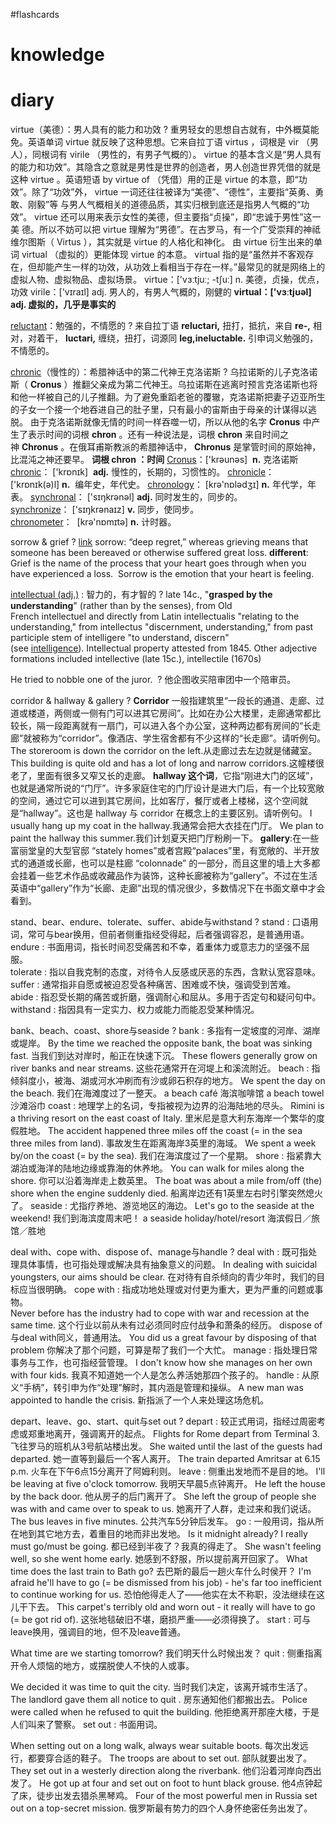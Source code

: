 #flashcards 
# knowledge


# diary


virtue（美德）：男人具有的能力和功效
?
重男轻女的思想自古就有，中外概莫能免。英语单词 virtue 就反映了这种思想。它来自拉丁语 virtus ，词根是 vir （男人），同根词有 virile （男性的，有男子气概的）。 virtue 的基本含义是“男人具有的能力和功效”。其隐含之意就是男性是世界的创造者，男人创造世界凭借的就是 这种 virtue 。英语短语 by virtue of （凭借）用的正是 virtue 的本意，即“功效”。除了“功效”外， virtue 一词还往往被译为“美德”、“德性”，主要指“英勇、勇敢、刚毅”等 与男人气概相关的道德品质，其实归根到底还是指男人气概的“功效”。 virtue 还可以用来表示女性的美德，但主要指“贞操”，即“忠诚于男性”这一美 德。所以不妨可以把 virtue 理解为“男德”。在古罗马，有一个广受崇拜的神祗维尔图斯（ Virtus ），其实就是 virtue 的人格化和神化。
由 virtue 衍生出来的单词 virtual （虚拟的）更能体现 virtue 的本意。 virtual 指的是“虽然并不客观存在，但却能产生一样的功效，从功效上看相当于存在一样。”最常见的就是网络上的虚拟人物、虚拟物品、虚拟场景。
virtue：['vɜːtjuː; -tʃuː] n. 美德，贞操，优点，功效
virile：['vɪraɪl] adj. 男人的，有男人气概的，刚健的
**virtual：['vɜːtjʊəl] adj. 虚拟的，几乎是事实的**

[reluctant](https://www.quword.com/ciyuan/s/reluctant)：勉强的，不情愿的
?
来自拉丁语 **reluctari,** 扭打，抵抗，来自 **re-,** 相对，对着干， **luctari,** 缠绕，扭打，词源同 **leg,ineluctable.** 引申词义勉强的，不情愿的。


[chronic](https://www.quword.com/ciyuan/s/chronic)（慢性的）：希腊神话中的第二代神王克洛诺斯
?
乌拉诺斯的儿子克洛诺斯（ **Cronus** ）推翻父亲成为第二代神王。乌拉诺斯在逃离时预言克洛诺斯也将和他一样被自己的儿子推翻。为了避免重蹈老爸的覆辙，克洛诺斯把妻子迈亚所生的子女一个接一个地吞进自己的肚子里，只有最小的宙斯由于母亲的计谋得以逃脱。
由于克洛诺斯就像无情的时间一样吞噬一切，所以从他的名字 **Cronus** 中产生了表示时间的词根 **chron** 。还有一种说法是，词根 **chron** 来自时间之神 **Chronus** 。在俄耳甫斯教派的希腊神话中， **Chronus** 是掌管时间的原始神，比混沌之神还要早。
**词根 chron ：时间**
[Cronus](https://www.quword.com/etym/s/Cronus)：['krəunəs]  **n.** 克洛诺斯
[chronic](https://www.quword.com/etym/s/chronic)： ['krɒnɪk]  **adj.** 慢性的，长期的，习惯性的。
[chronicle](https://www.quword.com/etym/s/chronicle)：['krɒnɪk(ə)l] **n.**  编年史，年代史。
[chronology](https://www.quword.com/etym/s/chronology)： [krə'nɒlədʒɪ] **n.** 年代学，年表。
[synchronal](https://www.quword.com/etym/s/synchronal)： ['sɪŋkrənəl] **adj.** 同时发生的，同步的。
[synchronize](https://www.quword.com/etym/s/synchronize)： ['sɪŋkrənaɪz] **v.** 同步，使同步。
[chronometer](https://www.quword.com/etym/s/chronometer)：  [krə'nɒmɪtə] **n.** 计时器。


sorrow & grief
?
[link](https://www.healingstartswiththeheart.com/are-grief-and-sorrow-the-same-thing/)
sorrow: “deep regret,” whereas grieving means that someone has been bereaved or otherwise suffered great loss.
**different**: Grief is the name of the process that your heart goes through when you have experienced a loss.  Sorrow is the emotion that your heart is feeling.


[intellectual (adj.)](https://www.quword.com/etym/s/intellectual) : 智力的，有才智的
?
late 14c., "**grasped by the understanding**" (rather than by the senses), from Old French intellectuel and directly from Latin intellectualis "relating to the understanding," from intellectus "discernment, understanding," from past participle stem of intelligere "to understand, discern" (see [intelligence](https://www.quword.com/etym/s/intelligence)). Intellectual property attested from 1845. Other adjective formations included intellective (late 15c.), intellectile (1670s)

He tried to nobble one of the juror. 
?
他企图收买陪审团中一个陪审员。

corridor & hallway & gallery
?
**Corridor** 一般指建筑里“一段长的通道、走廊、过道或楼道，两侧或一侧有门可以进其它房间”。比如在办公大楼里，走廊通常都比较长，隔一段距离就有一扇门，可以进入各个办公室，这种两边都有房间的“长走廊”就被称为“corridor”。像酒店、学生宿舍都有不少这样的“长走廊”。请听例句。
The storeroom is down the corridor on the left.从走廊过去左边就是储藏室。
This building is quite old and has a lot of long and narrow corridors.这幢楼很老了，里面有很多又窄又长的走廊。
**hallway 这个词**，它指“刚进大门的区域”，也就是通常所说的“门厅”。许多家庭住宅的门厅设计是进大门后，有一个比较宽敞的空间，通过它可以进到其它房间，比如客厅，餐厅或者上楼梯，这个空间就是“hallway”。这也是 hallway 与 corridor 在概念上的主要区别。请听例句。
I usually hang up my coat in the hallway.我通常会把大衣挂在门厅。
We plan to paint the hallway this summer.我们计划夏天把门厅粉刷一下。
**gallery**:在一些富丽堂皇的大型官邸 “stately homes”或者宫殿“palaces”里，有宽敞的、半开放式的通道或长廊，也可以是柱廊 “colonnade” 的一部分，而且这里的墙上大多都会挂着一些艺术作品或收藏品作为装饰，这种长廊被称为“gallery”。不过在生活英语中“gallery”作为“长廊、走廊”出现的情况很少，多数情况下在书面文章中才会看到。

stand、bear、endure、tolerate、suffer、abide与withstand
?
stand : 口语用词，常可与bear换用，但前者侧重指经受得起，后者强调容忍，是普通用语。  
endure : 书面用词，指长时间忍受痛苦和不幸，着重体力或意志力的坚强不屈服。  
tolerate : 指以自我克制的态度，对待令人反感或厌恶的东西，含默认宽容意味。  
suffer : 通常指非自愿或被迫忍受各种痛苦、困难或不快，强调受到苦难。  
abide : 指忍受长期的痛苦或折磨，强调耐心和屈从。多用于否定句和疑问句中。  
withstand : 指因具有一定实力、权力或能力而能忍受某种情况。

bank、beach、coast、shore与seaside
?
bank : 多指有一定坡度的河岸、湖岸或堤岸。
	By the time we reached the opposite bank, the boat was sinking fast.
	当我们到达对岸时，船正在快速下沉。
	These flowers generally grow on river banks and near streams.
	这些花通常开在河堤上和溪流附近。
beach : 指倾斜度小，被海、湖或河水冲刷而有沙或卵石积存的地方。
	We spent the day on the beach.
	我们在海滩度过了一整天。
	a beach café
	海滨咖啡馆
	a beach towel
	沙滩浴巾
coast : 地理学上的名词，专指被视为边界的沿海陆地的尽头。
	Rimini is a thriving resort on the east coast of Italy.
	里米尼是意大利东海岸一个繁华的度假胜地。
	The accident happened three miles off the coast (= in the sea three miles from land).
	事故发生在距离海岸3英里的海域。
	We spent a week by/on the coast (= by the sea).
	我们在海滨度过了一个星期。
shore : 指紧靠大湖泊或海洋的陆地边缘或靠海的休养地。
	You can walk for miles along the shore.
	你可以沿着海岸走上数英里。
	The boat was about a mile from/off (the) shore when the engine suddenly died.
	船离岸边还有1英里左右时引擎突然熄火了。
seaside : 尤指疗养地、游览地区的海边。
	Let's go to the seaside at the weekend!
	我们到海滨度周末吧！
	a seaside holiday/hotel/resort
	海滨假日／旅馆／胜地

deal with、cope with、dispose of、manage与handle
?
deal with : 既可指处理具体事情，也可指处理或解决具有抽象意义的问题。
	In dealing with suicidal youngsters, our aims should be clear.
	在对待有自杀倾向的青少年时，我们的目标应当很明确。
cope with : 指成功地处理或对付更为重大，更为严重的问题或事物。	
	Never before has the industry had to cope with war and recession at the same time.
	这个行业以前从未有过必须同时应付战争和萧条的经历。
dispose of与deal with同义，普通用法。
	You did us a great favour by disposing of that problem
	你解决了那个问题，可算是帮了我们一个大忙。
manage : 指处理日常事务与工作，也可指经营管理。
	I don't know how she manages on her own with four kids.
	我真不知道她一个人是怎么养活她那四个孩子的。
handle : 从原义“手柄”，转引申为作“处理”解时，其内涵是管理和操纵。
	A new man was appointed to handle the crisis.
	新指派了一个人来处理这场危机。

depart、leave、go、start、quit与set out
?
depart : 较正式用词，指经过周密考虑或郑重地离开，强调离开的起点。
	Flights for Rome depart from Terminal 3.
	飞往罗马的班机从3号航站楼出发。
	She waited until the last of the guests had departed.
	她一直等到最后一个客人离开。
	The train departed Amritsar at 6.15 p.m.
	火车在下午6点15分离开了阿姆利则。
leave : 侧重出发地而不是目的地。
	I'll be leaving at five o'clock tomorrow.
	我明天早晨5点钟离开。
	He left the house by the back door.
	他从房子的后门离开了。
	She left the group of people she was with and came over to speak to us.
	她离开了人群，走过来和我们说话。
	The bus leaves in five minutes.
	公共汽车5分钟后发车。
go : 一般用词，指从所在地到其它地方去，着重目的地而非出发地。
Is it midnight already? I really must go/must be going.
都已经到半夜了？我真的得走了。
She wasn't feeling well, so she went home early.
她感到不舒服，所以提前离开回家了。
What time does the last train to Bath go?
去巴斯的最后一趟火车什么时侯开？
I'm afraid he'll have to go (= be dismissed from his job) - he's far too inefficient to continue working for us.
恐怕他得走人了——他实在太不称职，没法继续在这儿干下去。
This carpet's terribly old and worn out - it really will have to go (= be got rid of).
这张地毯破旧不堪，磨损严重——必须得换了。
start : 可与leave换用，强调目的地，但不及leave普通。

What time are we starting tomorrow?
我们明天什么时候出发？
quit : 侧重指离开令人烦恼的地方，或摆脱使人不快的人或事。

 We decided it was time to quit the city.
当时我们决定，该离开城市生活了。
 The landlord gave them all notice to quit .
房东通知他们都搬出去。
Police were called when he refused to quit the building.
他拒绝离开那座大楼，于是人们叫来了警察。
set out : 书面用词。

When setting out on a long walk, always wear suitable boots.
每次出发远行，都要穿合适的鞋子。
The troops are about to set out.
部队就要出发了。
They set out in a westerly direction along the riverbank.
他们沿着河岸向西出发了。
He got up at four and set out on foot to hunt black grouse.
他4点钟起了床，徒步出发去猎杀黑琴鸡。
Four of the most powerful men in Russia set out on a top-secret mission.
俄罗斯最有势力的四个人身怀绝密任务出发了。